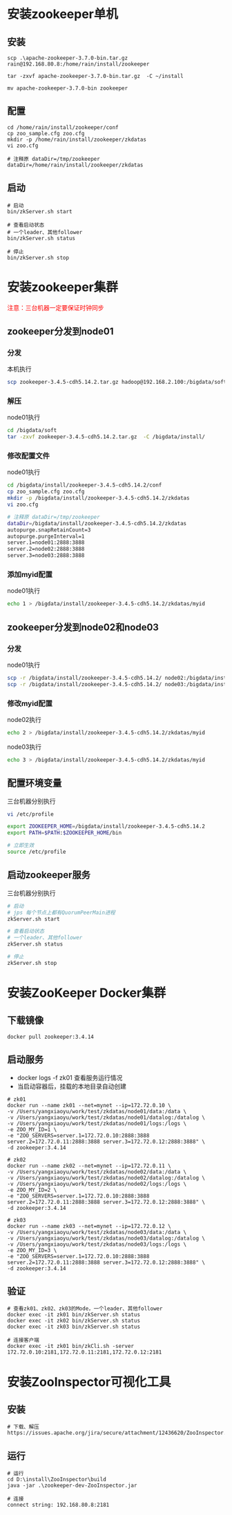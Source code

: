 # 安装zookeeper单机

## 安装

```shell
scp .\apache-zookeeper-3.7.0-bin.tar.gz rain@192.168.80.8:/home/rain/install/zookeeper

tar -zxvf apache-zookeeper-3.7.0-bin.tar.gz  -C ~/install

mv apache-zookeeper-3.7.0-bin zookeeper
```



## 配置

```shell
cd /home/rain/install/zookeeper/conf
cp zoo_sample.cfg zoo.cfg
mkdir -p /home/rain/install/zookeeper/zkdatas
vi zoo.cfg

# 注释原 dataDir=/tmp/zookeeper
dataDir=/home/rain/install/zookeeper/zkdatas
```



## 启动

```shell
# 启动
bin/zkServer.sh start

# 查看启动状态
# 一个leader、其他follower
bin/zkServer.sh status

# 停止
bin/zkServer.sh stop
```





# 安装zookeeper集群

<font color=red>注意：三台机器一定要保证时钟同步</font>



## zookeeper分发到node01

### 分发

本机执行

```bash
scp zookeeper-3.4.5-cdh5.14.2.tar.gz hadoop@192.168.2.100:/bigdata/soft
```



### 解压

node01执行

```bash
cd /bigdata/soft
tar -zxvf zookeeper-3.4.5-cdh5.14.2.tar.gz  -C /bigdata/install/
```



### 修改配置文件

node01执行

```bash
cd /bigdata/install/zookeeper-3.4.5-cdh5.14.2/conf
cp zoo_sample.cfg zoo.cfg
mkdir -p /bigdata/install/zookeeper-3.4.5-cdh5.14.2/zkdatas
vi zoo.cfg

# 注释原 dataDir=/tmp/zookeeper
dataDir=/bigdata/install/zookeeper-3.4.5-cdh5.14.2/zkdatas
autopurge.snapRetainCount=3
autopurge.purgeInterval=1
server.1=node01:2888:3888
server.2=node02:2888:3888
server.3=node03:2888:3888
```



### 添加myid配置

node01执行

```bash
echo 1 > /bigdata/install/zookeeper-3.4.5-cdh5.14.2/zkdatas/myid
```



## zookeeper分发到node02和node03

### 分发

node01执行

```bash
scp -r /bigdata/install/zookeeper-3.4.5-cdh5.14.2/ node02:/bigdata/install/ 
scp -r /bigdata/install/zookeeper-3.4.5-cdh5.14.2/ node03:/bigdata/install/
```



### 修改myid配置

node02执行

```bash
echo 2 > /bigdata/install/zookeeper-3.4.5-cdh5.14.2/zkdatas/myid
```



node03执行

```bash
echo 3 > /bigdata/install/zookeeper-3.4.5-cdh5.14.2/zkdatas/myid
```



## 配置环境变量

三台机器分别执行

```bash
vi /etc/profile

export ZOOKEEPER_HOME=/bigdata/install/zookeeper-3.4.5-cdh5.14.2
export PATH=$PATH:$ZOOKEEPER_HOME/bin

# 立即生效
source /etc/profile
```



## 启动zookeeper服务

三台机器分别执行

```bash
# 启动
# jps 每个节点上都有QuorumPeerMain进程
zkServer.sh start

# 查看启动状态
# 一个leader、其他follower
zkServer.sh status

# 停止
zkServer.sh stop
```



# 安装ZooKeeper Docker集群

## 下载镜像

```shell
docker pull zookeeper:3.4.14
```



## 启动服务

- docker logs -f zk01 查看服务运行情况
- 当启动容器后，挂载的本地目录自动创建

```shell
# zk01
docker run --name zk01 --net=mynet --ip=172.72.0.10 \
-v /Users/yangxiaoyu/work/test/zkdatas/node01/data:/data \
-v /Users/yangxiaoyu/work/test/zkdatas/node01/datalog:/datalog \
-v /Users/yangxiaoyu/work/test/zkdatas/node01/logs:/logs \
-e ZOO_MY_ID=1 \
-e "ZOO_SERVERS=server.1=172.72.0.10:2888:3888 server.2=172.72.0.11:2888:3888 server.3=172.72.0.12:2888:3888" \
-d zookeeper:3.4.14

# zk02
docker run --name zk02 --net=mynet --ip=172.72.0.11 \
-v /Users/yangxiaoyu/work/test/zkdatas/node02/data:/data \
-v /Users/yangxiaoyu/work/test/zkdatas/node02/datalog:/datalog \
-v /Users/yangxiaoyu/work/test/zkdatas/node02/logs:/logs \
-e ZOO_MY_ID=2 \
-e "ZOO_SERVERS=server.1=172.72.0.10:2888:3888 server.2=172.72.0.11:2888:3888 server.3=172.72.0.12:2888:3888" \
-d zookeeper:3.4.14

# zk03
docker run --name zk03 --net=mynet --ip=172.72.0.12 \
-v /Users/yangxiaoyu/work/test/zkdatas/node03/data:/data \
-v /Users/yangxiaoyu/work/test/zkdatas/node03/datalog:/datalog \
-v /Users/yangxiaoyu/work/test/zkdatas/node03/logs:/logs \
-e ZOO_MY_ID=3 \
-e "ZOO_SERVERS=server.1=172.72.0.10:2888:3888 server.2=172.72.0.11:2888:3888 server.3=172.72.0.12:2888:3888" \
-d zookeeper:3.4.14
```



## 验证

```shell
# 查看zk01、zk02、zk03的Mode，一个leader、其他follower
docker exec -it zk01 bin/zkServer.sh status
docker exec -it zk02 bin/zkServer.sh status
docker exec -it zk03 bin/zkServer.sh status

# 连接客户端
docker exec -it zk01 bin/zkCli.sh -server 172.72.0.10:2181,172.72.0.11:2181,172.72.0.12:2181
```



# 安装ZooInspector可视化工具

## 安装

```shell
# 下载、解压
https://issues.apache.org/jira/secure/attachment/12436620/ZooInspector.zip
```



## 运行

```shell
# 运行
cd D:\install\ZooInspector\build
java -jar .\zookeeper-dev-ZooInspector.jar

# 连接
connect string: 192.168.80.8:2181
```

